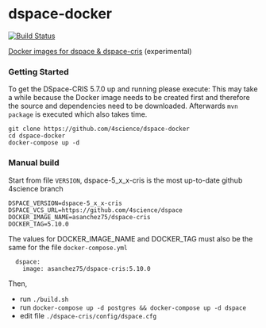 # dspace-docker
[![Build Status](https://travis-ci.org/4Science/dspace-docker.svg?branch=master)](https://travis-ci.org/4Science/dspace-docker)


[Docker images for dspace &amp; dspace-cris](https://hub.docker.com/r/4science/dspace-cris/) (experimental)


### Getting Started

To get the DSpace-CRIS 5.7.0 up and running please execute:
This may take a while because the Docker image needs to be created first and therefore the source and dependencies need to be downloaded.
Afterwards `mvn package` is executed which also takes time.

```
git clone https://github.com/4science/dspace-docker
cd dspace-docker
docker-compose up -d

```

### Manual build

Start from file `VERSION`, dspace-5_x_x-cris is the most up-to-date github 4science branch

```
DSPACE_VERSION=dspace-5_x_x-cris
DSPACE_VCS_URL=https://github.com/4science/dspace
DOCKER_IMAGE_NAME=asanchez75/dspace-cris
DOCKER_TAG=5.10.0
```
The values for DOCKER_IMAGE_NAME and DOCKER_TAG must also be the same for the file `docker-compose.yml`

```
  dspace:
    image: asanchez75/dspace-cris:5.10.0
``` 

Then, 

* run `./build.sh`
* run `docker-compose up -d postgres && docker-compose up -d dspace`
* edit file `./dspace-cris/config/dspace.cfg`
